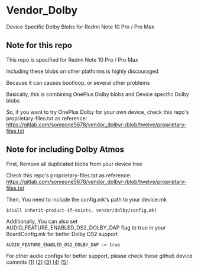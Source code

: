 # Vendor_Dolby
Device Specific Dolby Blobs for Redmi Note 10 Pro / Pro Max

## Note for this repo
This repo is specified for Redmi Note 10 Pro / Pro Max

Including these blobs on other platforms is highly discouraged

Because it can causes bootloop, or several other problems

Basically, this is combining OnePlus Dolby blobs and Device specific Dolby blobs

So, if you want to try OnePlus Dolby for your own device, check this repo's proprietary-files.txt as reference:
https://gitlab.com/someone5678/vendor_dolby/-/blob/twelve/proprietary-files.txt

## Note for including Dolby Atmos
First, Remove all duplicated blobs from your device tree

Check this repo's proprietary-files.txt as reference:
https://gitlab.com/someone5678/vendor_dolby/-/blob/twelve/proprietary-files.txt

Then, You need to include the config.mk's path to your device.mk

```$(call inherit-product-if-exists, vendor/dolby/config.mk)```

Additionally, You can also set AUDIO_FEATURE_ENABLED_DS2_DOLBY_DAP flag to true in your BoardConfig.mk
for better Dolby DS2 support

```AUDIO_FEATURE_ENABLED_DS2_DOLBY_DAP := true```

For other audio configs for better support, please check these github device commits
[[1]](https://github.com/someone5678/device_xiaomi_sweet/commit/05ac47a541976ffc06e9996b28cec62f58b82aa2)
[[2]](https://github.com/someone5678/device_xiaomi_sweet/commit/fdfae8f469bfdc6bb1135eb9e31e7f3311de5e96)
[[3]](https://github.com/someone5678/device_xiaomi_sweet/commit/c247719b9407b8f6ee52a0ffea5e4a53a97b4447)
[[4]](https://github.com/someone5678/device_xiaomi_sweet/commit/d878aa79a24f19076e4db13ca830768874d5c92b)
[[5]](https://github.com/someone5678/device_xiaomi_sweet/commit/49715a8c4a8d7c78d6c5d810f2a7a4880b90cae2)
